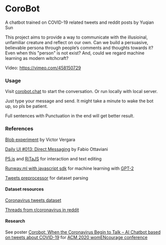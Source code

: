 # CoroBot
A chatbot trained on COVID-19 related tweets and reddit posts by Yuqian Sun

This project aims to provide a way to communicate with the illusioinal, unfamiliar creature and reflect on our own. Can we build a persuasive, believable persona through people’s comments and thoughts towards it? Even when this "person" is not exist? And, could we regard machine learning as modern witchcraft?

Video: https://vimeo.com/458150729


### Usage

Visit [corobot.chat](corobot.chat) to start the conversation. Or run locally with local server.

Just type your message and send. It might take a minute to wake the bot up, so pls be patient. 

Full sentences with Punctuation in the end will get better result.


### References

[Blob experiment](https://codepen.io/vcomics/pen/ZwNgvX)  by Victor Vergara

[Daily UI #013: Direct Messaging](https://codepen.io/supah/pen/jqOBqp) by Fabio Ottaviani

[P5.js](https://p5js.org/) and [RiTaJS](https://github.com/dhowe/RiTaJS) for interaction and text editing

[Runway.ml with javascript sdk](https://github.com/runwayml/hosted-models/) for machine learning with [GPT-2](https://github.com/openai/gpt-2)

[Tweets preprocessor](https://github.com/vasisouv/tweets-preprocessor#tweets-preprocessor)  for dataset parsing


#### Dataset resources

[Coronavirus tweets dataset](https://ieee-dataport.org/open-access/coronavirus-covid-19-tweets-dataset#files)

[Threads from r/coronavirus in reddit](https://github.com/samar14641/reddit-covid)


#### Research

See poster [Corobot: When the Coronavirus Begin to Talk – AI Chatbot based on tweets about COVID-19](http://womencourage.acm.org/2020/wp-content/uploads/2020/07/womENcourage_2020_paper_9.pdf) for [ACM 2020 womENcourage conference](https://womencourage.acm.org/2020/)








